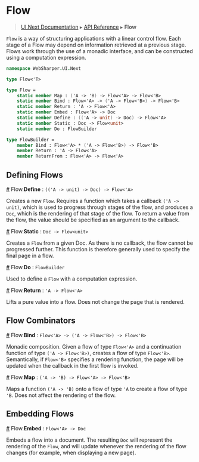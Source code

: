 # Flow
> [UI.Next Documentation](UINext.md) ▸ [API Reference](UINext-API.md) ▸ **Flow**

`Flow` is a way of structuring applications with a linear control flow.
Each stage of a Flow may depend on information retrieved at a previous stage.
Flows work through the use of a monadic interface, and can be constructed using
a computation expression.

```fsharp
namespace WebSharper.UI.Next

type Flow<'T>

type Flow =
    static member Map : ('A -> 'B) -> Flow<'A> -> Flow<'B>
    static member Bind : Flow<'A> -> ('A -> Flow<'B>) -> Flow<'B>
    static member Return : 'A -> Flow<'A>
    static member Embed : Flow<'A> -> Doc
    static member Define : (('A -> unit) -> Doc) -> Flow<'A>
    static member Static : Doc -> Flow<unit>
    static member Do : FlowBuilder

type FlowBuilder =
    member Bind : Flow<'A> * ('A -> Flow<'B>) -> Flow<'B>
    member Return : 'A -> Flow<'A>
    member ReturnFrom : Flow<'A> -> Flow<'A>
```

## Defining Flows

<a name="Define"></a>
[#](#TextView) Flow.**Define** : `(('A -> unit) -> Doc) -> Flow<'A>`

Creates a new `Flow`. Requires a function which takes a callback `('A -> unit)`, which is used to progress through stages of the flow, and produces a `Doc`, which is the rendering of that stage of the flow. To return a value from the flow, the value should be specified as an argument to the callback.

<a name="Static"></a>
[#](#Static) Flow.**Static** : `Doc -> Flow<unit>`

Creates a `Flow` from a given Doc. As there is no callback, the flow cannot be progressed further. This function is therefore generally used to specify the final page in a flow. 

<a name="Do"></a>
[#](#Do) Flow.**Do** : `FlowBuilder`

Used to define a `Flow` with a computation expression.

<a name="Return"></a>
[#](#Return) Flow.**Return** : `'A -> Flow<'A>`

Lifts a pure value into a flow. Does not change the page that is rendered.

## Flow Combinators

<a name="Bind"></a>
[#](#Bind) Flow.**Bind** : `Flow<'A> -> ('A -> Flow<'B>) -> Flow<'B>`

Monadic composition. Given a flow of type `Flow<'A>` and a continuation function of type `('A -> Flow<'B>)`, creates a flow of type `Flow<'B>`. Semantically, if `Flow<'B>` specifies a rendering function, the page will be updated when the callback in the first flow is invoked.


<a name="Map"></a>
[#](#Map) Flow.**Map** : `('A -> 'B) -> Flow<'A> -> Flow<'B>`

Maps a function `('A -> 'B)` onto a flow of type `'A` to create a flow of type `'B`. Does not affect the rendering of the flow.

## Embedding Flows

<a name="Embed"></a>
[#](#Embed) Flow.**Embed** : `Flow<'A> -> Doc`

Embeds a flow into a document. The resulting `Doc` will represent the rendering of the `Flow`, and will update whenever the rendering of the flow changes (for example, when displaying a new page).
